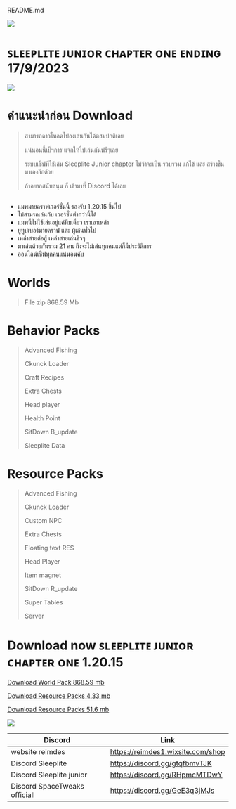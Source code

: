 README.md


 ![](https://media.discordapp.net/attachments/1084301111177007155/1154383489836253246/All_sleepLite_JR.2png.png?width=1440&height=602)

# ꜱʟᴇᴇᴘʟɪᴛᴇ ᴊᴜɴɪᴏʀ ᴄʜᴀᴘᴛᴇʀ ᴏɴᴇ ᴇɴᴅɪɴɢ 17/9/2023
![](https://cdn.discordapp.com/attachments/1018330493575508078/1154397601618206790/Screenshot_42.png)

# คำแนะนำก่อน Download

> สามารถดาวโหลดไปลงเล่นกันได้ตสมปกติเลย
> 
> แน่นอนนี้เป็ฯการ แจกให้ไปเล่นกันฟรีๆเลย
> 
> ระบบเซิฟที่ใช้เล่น Sleeplite Junior chapter ไม่ว่าจะเป็น รวบรวม แก้ไข้ และ สร้างขึ้นมาเองอีกด้วย
> 
> ถ้าอยากสนับสนุน ก็ เข้ามาที่ Discord ได้เลย

## 
- แมพมายคราฟเวอร์ชั่นนี้ รองรับ 1.20.15 ขึ้นไป
- ไม่สามรถเล่นกับ เวอร์ชั่นต่ำกว่านี้ได้
- แมพนี้ไม่ใช้เล่นอยู่แค่ทีมเดี่ยว เราเอาเหล่า 
- ยูทูปเบอร์มายคราฟ และ ผู้เล่นทั่วไป
- เหล่าสายต่อสู้ เหล่าสายเล่นชิวๆ 
- มาเล่นด้วยกันรวม 21 คน ถึงจะไม่เล่นทุกคนแต่ก็มีประวัติการ 
- ออนไลน์เซิฟทุกคนแน่นอนคับ 

## 

# Worlds
> File zip 868.59 Mb

# Behavior Packs

> Advanced Fishing
> 
> Ckunck Loader
> 
> Craft Recipes
> 
> Extra Chests
> 
> Head player
> 
> Health Point
> 
> SitDown B_update
> 
> Sleeplite Data

# Resource Packs

> Advanced Fishing
> 
> Ckunck Loader
> 
> Custom NPC
> 
> Extra Chests
> 
> Floating text RES
> 
> Head Player
> 
> Item magnet
> 
> SitDown R_update
> 
> Super Tables
> 
> Server

# Download now ꜱʟᴇᴇᴘʟɪᴛᴇ ᴊᴜɴɪᴏʀ ᴄʜᴀᴘᴛᴇʀ ᴏɴᴇ 1.20.15

[Download World Pack 868.59 mb ]([https://drive.google.com/file/d/1GWXlllOmii6OFKTKxKBZf5UWuFPMenM7/view?usp=sharing](https://www.mediafire.com/file/p4mfvbi8xucv1dm/junior_map.zip/file))

[Download Resource Packs 4.33 mb](https://www.mediafire.com/file/q5v8a0nxz00y9eh/behavior_packs.zip/file)

[Download Resource Packs 51.6 mb](https://www.mediafire.com/file/gea64uic2lwmixj/resource_packs.zip/file)

![](https://cdn.discordapp.com/attachments/1018330493575508078/1154401434712940564/Screenshot_67.png)

 |  Discord | Link | 
-|-
  website reimdes |  https://reimdes1.wixsite.com/shop
 Discord Sleeplite | https://discord.gg/gtqfbmvTJK
 Discord Sleeplite junior | https://discord.gg/RHpmcMTDwY
 Discord SpaceTweaks officiall | https://discord.gg/GeE3q3jMJs

